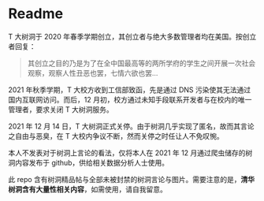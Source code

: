 # Readme

T 大树洞于 2020 年春季学期创立，其创立者与绝大多数管理者均在美国。按创立者回复：

> 其创立之目的乃是为了在全中国最高等的两所学府的学生之间开展一次社会观察，观察人性丑恶也罢，七情六欲也罢...

2021 年秋季学期，T 大校方收到工信部致函，先是通过 DNS 污染使其无法通过国内互联网访问。而后，12 月初，校方通过未知手段联系开发者与在校内的唯一管理者，要求关闭 T 大树洞服务。

2021 年 12 月 14 日，T 大树洞正式关停。由于树洞几乎实现了匿名，故而其言论之自由与恶臭，在 T 大校内争议不断，然而关停之时任让人不免叹惋。

本人不发表对于树洞上言论的看法，仅将本人在 2021 年 12 月通过爬虫储存的树洞内容发布于 github，供给相关数据分析人士使用。

此 repo 含有树洞精品帖与全部未被封禁的树洞言论与图片。需要注意的是，**清华树洞含有大量性相关内容**，如需使用，请自我留意。
